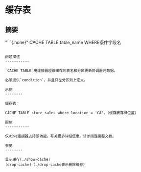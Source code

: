 缓存表
===========

摘要
--------

"```{.none}"
CACHE TABLE table_name WHERE条件字段名
```

问题描述
-----------

`CACHE TABLE`用连接器应该缓存的表名和分区更新协调器元数据。

必须提供`condition`，并且只在分区列上定义。

示例
--------

缓存表：

CACHE TABLE store_sales where location = 'CA'，（缓存表存储位置）

限制
-----------

仅Hive连接器支持该功能。有关更多详细信息，请参阅连接器文档。

参见
--------

显示缓存(./show-cache)
[drop-cache]（./drop-cache表示删除缓存）
